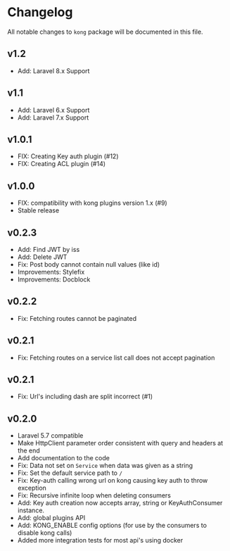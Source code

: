 # Changelog

All notable changes to `kong` package will be documented in this file.

## v1.2
* Add: Laravel 8.x Support

## v1.1
* Add: Laravel 6.x Support
* Add: Laravel 7.x Support

## v1.0.1
* FIX: Creating Key auth plugin (#12)
* FIX: Creating ACL plugin (#14)

## v1.0.0
* FIX: compatibility with kong plugins version 1.x (#9)
* Stable release

## v0.2.3
* Add: Find JWT by iss
* Add: Delete JWT
* Fix: Post body cannot contain null values (like id)
* Improvements: Stylefix
* Improvements: Docblock

## v0.2.2
* Fix: Fetching routes cannot be paginated

## v0.2.1
* Fix: Fetching routes on a service list call does not accept pagination

## v0.2.1
* Fix: Url's including dash are split incorrect (#1)

## v0.2.0

* Laravel 5.7 compatible
* Make HttpClient parameter order consistent with query and headers at the end
* Add documentation to the code
* Fix: Data not set on `Service` when data was given as a string
* Fix: Set the default service path to `/`
* Fix: Key-auth calling wrong url on kong causing key auth to throw exception
* Fix: Recursive infinite loop when deleting consumers
* Add: Key auth creation now accepts array, string or KeyAuthConsumer instance.
* Add: global plugins API
* Add: KONG_ENABLE config options (for use by the consumers to disable kong calls)
* Added more integration tests for most api's using docker
